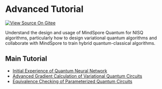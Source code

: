 # Advanced Tutorial

[![View Source On Gitee](https://mindspore-website.obs.cn-north-4.myhuaweicloud.com/website-images/r2.2/resource/_static/logo_source_en.svg)](https://gitee.com/mindspore/docs/blob/r2.2/docs/mindquantum/docs/source_en/advanced/advanced.md)

Understand the design and usage of MindSpore Quantum for NISQ algorithms, particularly how to design variational quantum algorithms and collaborate with MindSpore to train hybrid quantum-classical algorithms.

## Main Tutorial

<ul>
  <li><a href="initial_experience_of_quantum_neural_network.html">Initial Experience of Quantum Neural Network</a></li>
  <li><a href="get_gradient_of_PQC_with_mindquantum.html">Advanced Gradient Calculation of Variational Quantum Circuits</a></li>
  <li><a href="equivalence_checking_of_PQC.html">Equivalence Checking of Parameterized Quantum Circuits</a></li>
</ul>

